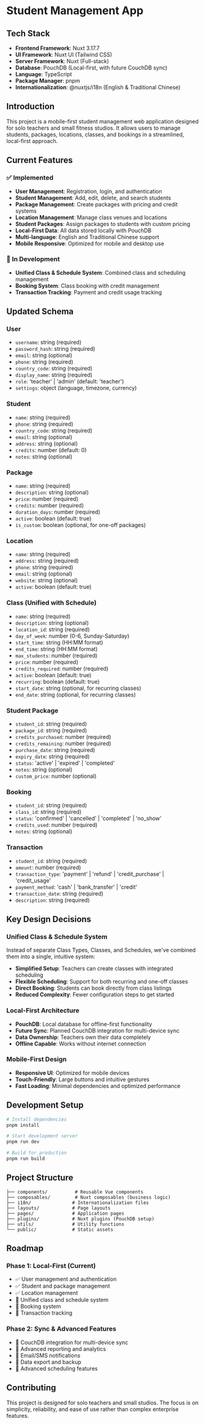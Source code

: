 # Student Management App

## Tech Stack
- **Frontend Framework**: Nuxt 3.17.7
- **UI Framework**: Nuxt UI (Tailwind CSS)
- **Server Framework**: Nuxt (Full-stack)
- **Database**: PouchDB (Local-first, with future CouchDB sync)
- **Language**: TypeScript
- **Package Manager**: pnpm
- **Internationalization**: @nuxtjs/i18n (English & Traditional Chinese)

## Introduction

This project is a mobile-first student management web application designed for solo teachers and small fitness studios. It allows users to manage students, packages, locations, classes, and bookings in a streamlined, local-first approach.

## Current Features

### ✅ Implemented
- **User Management**: Registration, login, and authentication
- **Student Management**: Add, edit, delete, and search students
- **Package Management**: Create packages with pricing and credit systems
- **Location Management**: Manage class venues and locations
- **Student Packages**: Assign packages to students with custom pricing
- **Local-First Data**: All data stored locally with PouchDB
- **Multi-language**: English and Traditional Chinese support
- **Mobile Responsive**: Optimized for mobile and desktop use

### 🚧 In Development
- **Unified Class & Schedule System**: Combined class and scheduling management
- **Booking System**: Class booking with credit management
- **Transaction Tracking**: Payment and credit usage tracking

## Updated Schema

### User
- `username`: string (required)
- `password_hash`: string (required)
- `email`: string (optional)
- `phone`: string (required)
- `country_code`: string (required)
- `display_name`: string (required)
- `role`: 'teacher' | 'admin' (default: 'teacher')
- `settings`: object (language, timezone, currency)

### Student
- `name`: string (required)
- `phone`: string (required)
- `country_code`: string (required)
- `email`: string (optional)
- `address`: string (optional)
- `credits`: number (default: 0)
- `notes`: string (optional)

### Package
- `name`: string (required)
- `description`: string (optional)
- `price`: number (required)
- `credits`: number (required)
- `duration_days`: number (required)
- `active`: boolean (default: true)
- `is_custom`: boolean (optional, for one-off packages)

### Location
- `name`: string (required)
- `address`: string (required)
- `phone`: string (required)
- `email`: string (optional)
- `website`: string (optional)
- `active`: boolean (default: true)

### Class (Unified with Schedule)
- `name`: string (required)
- `description`: string (optional)
- `location_id`: string (required)
- `day_of_week`: number (0-6, Sunday-Saturday)
- `start_time`: string (HH:MM format)
- `end_time`: string (HH:MM format)
- `max_students`: number (required)
- `price`: number (required)
- `credits_required`: number (required)
- `active`: boolean (default: true)
- `recurring`: boolean (default: true)
- `start_date`: string (optional, for recurring classes)
- `end_date`: string (optional, for recurring classes)

### Student Package
- `student_id`: string (required)
- `package_id`: string (required)
- `credits_purchased`: number (required)
- `credits_remaining`: number (required)
- `purchase_date`: string (required)
- `expiry_date`: string (required)
- `status`: 'active' | 'expired' | 'completed'
- `notes`: string (optional)
- `custom_price`: number (optional)

### Booking
- `student_id`: string (required)
- `class_id`: string (required)
- `status`: 'confirmed' | 'cancelled' | 'completed' | 'no_show'
- `credits_used`: number (required)
- `notes`: string (optional)

### Transaction
- `student_id`: string (required)
- `amount`: number (required)
- `transaction_type`: 'payment' | 'refund' | 'credit_purchase' | 'credit_usage'
- `payment_method`: 'cash' | 'bank_transfer' | 'credit'
- `transaction_date`: string (required)
- `description`: string (required)

## Key Design Decisions

### Unified Class & Schedule System
Instead of separate Class Types, Classes, and Schedules, we've combined them into a single, intuitive system:
- **Simplified Setup**: Teachers can create classes with integrated scheduling
- **Flexible Scheduling**: Support for both recurring and one-off classes
- **Direct Booking**: Students can book directly from class listings
- **Reduced Complexity**: Fewer configuration steps to get started

### Local-First Architecture
- **PouchDB**: Local database for offline-first functionality
- **Future Sync**: Planned CouchDB integration for multi-device sync
- **Data Ownership**: Teachers own their data completely
- **Offline Capable**: Works without internet connection

### Mobile-First Design
- **Responsive UI**: Optimized for mobile devices
- **Touch-Friendly**: Large buttons and intuitive gestures
- **Fast Loading**: Minimal dependencies and optimized performance

## Development Setup

```bash
# Install dependencies
pnpm install

# Start development server
pnpm run dev

# Build for production
pnpm run build
```

## Project Structure

```
├── components/          # Reusable Vue components
├── composables/         # Nuxt composables (business logic)
├── i18n/               # Internationalization files
├── layouts/            # Page layouts
├── pages/              # Application pages
├── plugins/            # Nuxt plugins (PouchDB setup)
├── utils/              # Utility functions
└── public/             # Static assets
```

## Roadmap

### Phase 1: Local-First (Current)
- ✅ User management and authentication
- ✅ Student and package management
- ✅ Location management
- 🚧 Unified class and schedule system
- 🚧 Booking system
- 🚧 Transaction tracking

### Phase 2: Sync & Advanced Features
- 🔄 CouchDB integration for multi-device sync
- 🔄 Advanced reporting and analytics
- 🔄 Email/SMS notifications
- 🔄 Data export and backup
- 🔄 Advanced scheduling features

## Contributing

This project is designed for solo teachers and small studios. The focus is on simplicity, reliability, and ease of use rather than complex enterprise features.
  
